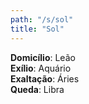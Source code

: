 ```yaml
---
path: "/s/sol"
title: "Sol"
---
```


**Domicílio**: Leão  
**Exílio**: Aquário   
**Exaltação**: Áries  
**Queda**: Libra 
